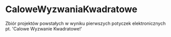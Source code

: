 # CaloweWyzwaniaKwadratowe
Zbiór projektów powstałych w wyniku pierwszych potyczek elektronicznych pt. 'Calowe Wyzwanie Kwadratowe!'
